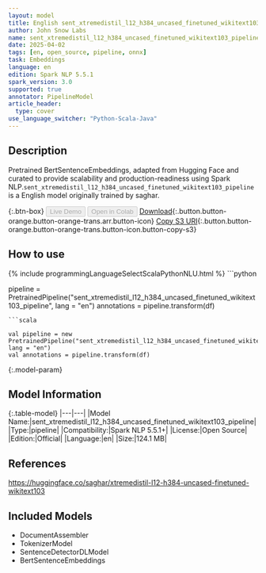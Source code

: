 ```yaml
---
layout: model
title: English sent_xtremedistil_l12_h384_uncased_finetuned_wikitext103_pipeline pipeline BertSentenceEmbeddings from saghar
author: John Snow Labs
name: sent_xtremedistil_l12_h384_uncased_finetuned_wikitext103_pipeline
date: 2025-04-02
tags: [en, open_source, pipeline, onnx]
task: Embeddings
language: en
edition: Spark NLP 5.5.1
spark_version: 3.0
supported: true
annotator: PipelineModel
article_header:
  type: cover
use_language_switcher: "Python-Scala-Java"
---
```


## Description

Pretrained BertSentenceEmbeddings, adapted from Hugging Face and curated to provide scalability and production-readiness using Spark NLP.`sent_xtremedistil_l12_h384_uncased_finetuned_wikitext103_pipeline` is a English model originally trained by saghar.

{:.btn-box}
<button class="button button-orange" disabled>Live Demo</button>
<button class="button button-orange" disabled>Open in Colab</button>
[Download](https://s3.amazonaws.com/auxdata.johnsnowlabs.com/public/models/sent_xtremedistil_l12_h384_uncased_finetuned_wikitext103_pipeline_en_5.5.1_3.0_1743636797455.zip){:.button.button-orange.button-orange-trans.arr.button-icon}
[Copy S3 URI](s3://auxdata.johnsnowlabs.com/public/models/sent_xtremedistil_l12_h384_uncased_finetuned_wikitext103_pipeline_en_5.5.1_3.0_1743636797455.zip){:.button.button-orange.button-orange-trans.button-icon.button-copy-s3}

## How to use



<div class="tabs-box" markdown="1">
{% include programmingLanguageSelectScalaPythonNLU.html %}
```python

pipeline = PretrainedPipeline("sent_xtremedistil_l12_h384_uncased_finetuned_wikitext103_pipeline", lang = "en")
annotations =  pipeline.transform(df)   

```
```scala

val pipeline = new PretrainedPipeline("sent_xtremedistil_l12_h384_uncased_finetuned_wikitext103_pipeline", lang = "en")
val annotations = pipeline.transform(df)

```
</div>

{:.model-param}
## Model Information

{:.table-model}
|---|---|
|Model Name:|sent_xtremedistil_l12_h384_uncased_finetuned_wikitext103_pipeline|
|Type:|pipeline|
|Compatibility:|Spark NLP 5.5.1+|
|License:|Open Source|
|Edition:|Official|
|Language:|en|
|Size:|124.1 MB|

## References

https://huggingface.co/saghar/xtremedistil-l12-h384-uncased-finetuned-wikitext103

## Included Models

- DocumentAssembler
- TokenizerModel
- SentenceDetectorDLModel
- BertSentenceEmbeddings
